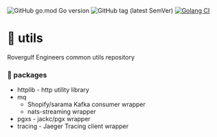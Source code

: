 ![GitHub go.mod Go version](https://img.shields.io/github/go-mod/go-version/rovergulf/utils)
![GitHub tag (latest SemVer)](https://img.shields.io/github/v/tag/rovergulf/utils)
[![Golang CI](https://github.com/rovergulf/utils/actions/workflows/golang.yml/badge.svg)](https://github.com/rovergulf/utils/actions/workflows/golang.yml)

# 🚜 utils
Rovergulf Engineers common utils repository

### 🦍 packages
- httplib - http utility library
- mq
  - Shopify/sarama Kafka consumer wrapper
  - nats-streaming wrapper
- pgxs - jackc/pgx wrapper
- tracing - Jaeger Tracing client wrapper
